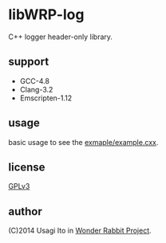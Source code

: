 # libWRP-log

C++ logger header-only library.

## support

- GCC-4.8
- Clang-3.2
- Emscripten-1.12

## usage

basic usage to see the [exmaple/example.cxx](example/example.cxx).

## license

[GPLv3](http://www.gnu.org/licenses/gpl.html)

## author

(C)2014 Usagi Ito in [Wonder Rabbit Project](http://www.WonderRabbitProject.net/).
